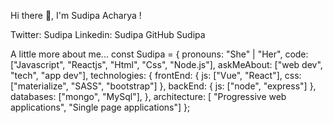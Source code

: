 Hi there 👋, I'm Sudipa Acharya !


Twitter: Sudipa Linkedin: Sudipa GitHub Sudipa

A little more about me...
const Sudipa = {
pronouns: "She" | "Her",
code: ["Javascript", "Reactjs", "Html", "Css", "Node.js"],
askMeAbout: ["web dev", "tech", "app dev"],
technologies: {
frontEnd: {
js: ["Vue", "React"],
css: ["materialize", "SASS", "bootstrap"]
},
backEnd: {
js: ["node", "express"]
},
databases: ["mongo", "MySql"],
},
architecture: [ "Progressive web applications", "Single page applications"]
};
